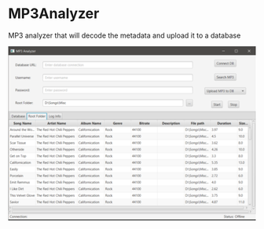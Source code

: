 # MP3Analyzer
MP3 analyzer that will decode the metadata and upload it to a database

![Alt text](https://github.com/rantNYC/MP3Analyzer/blob/master/Docs/Screenshots/GUI-0001.PNG)
